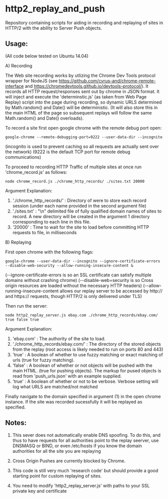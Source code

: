 # http2_replay_and_push
Repository containing scripts for aiding in recording and replaying of sites in HTTP/2 with the ability to Server Push objects. 

Usage:
----------
(All code below tested on Ubuntu 14.04)

A) Recording

The Web site recording works by utlizing the Chrome Dev Tools protocol wrapper for NodeJS (see https://github.com/cyrus-and/chrome-remote-interface and https://chromedevtools.github.io/devtools-protocol/).
It records all HTTP request/responses sent out by chrome in JSON format.
It will inject and execute the 'determinstic.js' (as taken from Web Page Replay) script into the page during recording, so dynamic URLS determined by Math.random() and Date() will be deterministic. (It will also store this in the main HTML of the page so subsequent replays will follow the same Math.random() and Date() overloads).

To record a site first open google chrome with the remote debug port open:

    google-chrome --remote-debugging-port=9222 --user-data-dir --incognito 

(incognito is used to prevent caching so all requests are actually sent over the network)
(9222 is the default TCP port for remote debug communications)

To proceed to recording HTTP Traffic of multiple sites at once run 'chrome_record.js' as follows:

    node chrome_record.js ./chrome_http_records/ ./sites.txt 20000


Argument Explanation:
1) './chrome_http_records/' : Directory of were to store each record session (under each name provided in the second argument file)
2) './sites.txt' : "\n" delimited file of fully qualified domain names of sites to record. A new directory will be created in the argument 1 directory corresponding to each line in this file.
3) '20000' : Time to wait for the site to load before committing HTTP requests to file, in milliseconds

B) Replaying

First open chrome with the following flags:

    google-chrome --user-data-dir --incognito --ignore-certificate-errors --disable-web-security --allow-running-insecure-content &

(--ignore-certificate-errors is so an SSL certificate can satisfy multiple domains without crashing chrome)
(--disable-web=security is so Cross origin resources are loaded without the necessary HTTP headers)
(--allow-running-insecure-content allows our replay server to be accessed by http:// and https:// requests, though HTTP/2 is only delivered under TLS)


Then run the server:


    node http2_replay_server.js ebay.com ./chrome_http_records/ebay.com/ true false true   

Argument Explanation:
1) 'ebay.com' : The authority of the site to load.
2) './chrome_http_records/ebay.com/' : The directory of the stored objects from the replay 
(root access is likely needed to run on ports 80 and 443)
3) 'true' : A boolean of whether to use fuzzy matching or exact matching of urls (true for fuzzy matching).
4) 'false' : A boolean of whether or not objects will be pushed with the main HTML. (true for pushing objects).
The markup for pused objects is read from 'push_urls.json' with an example supplied.
5) 'true' : A boolean of whether or not to be verbose. Verbose setting will log what URLS are matched/not matched

Finally navigate to the domain specified in argument (1) in the open chrome instance.
If the site was recorded sucessfully it will be replayed as specified.

Notes:
--------
1) This sever does not automatically enable DNS spoofing. To do this, and thus to have requests for all authorities point to the replay seerver, use DNSMASQ or BIND, or even /etc/hosts if you know the domain authorities for all the site you are replaying

2) Cross Origin Pushes are currently blocked by Chrome.

3) This code is still very much 'research code' but should provide a good starting point for custom replaying of sites.

4) You need to modify 'http2_replay_server.js' with paths to your SSL private key and certificate
